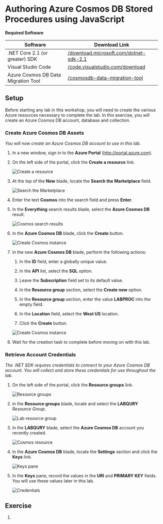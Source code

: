 # Authoring Azure Cosmos DB Stored Procedures using JavaScript 

**Required Software**

| Software | Download Link |
| --- | --- |
| .NET Core 2.1 (or greater) SDK | [/download.microsoft.com/dotnet-sdk-2.1](https://download.microsoft.com/download/E/2/6/E266C257-F7AF-4E79-8EA2-DF26031C84E2/dotnet-sdk-2.1.103-win-gs-x64.exe)
| Visual Studio Code | [/code.visualstudio.com/download](https://go.microsoft.com/fwlink/?Linkid=852157) |
| Azure Cosmos DB Data Migration Tool | [/cosmosdb-data-migration-tool](../files/cosmosdt.zip) |

## Setup

Before starting any lab in this workshop, you will need to create the various Azure resources necessary to complete the lab. In this exercise, you will create an Azure Cosmos DB account, database and collection.

### Create Azure Cosmos DB Assets

*You will now create an Azure Cosmos DB account to use in this lab.*

1. In a new window, sign in to the **Azure Portal** (<http://portal.azure.com>).

1. On the left side of the portal, click the **Create a resource** link.

    ![Create a resource](../media/02-create_a_resource.png)

1. At the top of the **New** blade, locate the **Search the Marketplace** field.

    ![Search the Marketplace](../media/02-search_the_marketplace.png)

1. Enter the text **Cosmos** into the search field and press **Enter**.

1. In the **Everything** search results blade, select the **Azure Cosmos DB** result.

    ![Cosmos search results](../media/02-cosmos_search_result.png)

1. In the **Azure Cosmos DB** blade, click the **Create** button.

    ![Create Cosmos instance](../media/02-create_cosmos.png)

1. In the new **Azure Cosmos DB** blade, perform the following actions:

    1. In the **ID** field, enter a globally unique value.

    1. In the **API** list, select the **SQL** option.

    1. Leave the **Subscription** field set to its default value.

    1. In the **Resource group** section, select the **Create new** option.

    1. In the **Resource group** section, enter the value **LABPROC**  into the empty field.

    1. In the **Location** field, select the **West US** location.

    1. Click the **Create** button.

    ![Create Cosmos instance](../media/02-create_cosmos_settings.png)

1. Wait for the creation task to complete before moving on with this lab.  

### Retrieve Account Credentials

*The .NET SDK requires credentials to connect to your Azure Cosmos DB account. You will collect and store these credentials for use throughout the lab.*

1. On the left side of the portal, click the **Resource groups** link.

    ![Resource groups](../media/02-resource_groups.png)

1. In the **Resource groups** blade, locate and select the **LABQURY** *Resource Group*.

    ![Lab resource group](../media/02-lab_resource_group.png)

1. In the **LABQURY** blade, select the **Azure Cosmos DB** account you recently created.

    ![Cosmos resource](../media/02-cosmos_resource.png)

1. In the **Azure Cosmos DB** blade, locate the **Settings** section and click the **Keys** link.

    ![Keys pane](../media/02-keys_pane.png)

1. In the **Keys** pane, record the values in the **URI** and **PRIMARY KEY** fields. You will use these values later in this lab.

    ![Credentials](../media/02-credentials.png)

## Exercise

1.